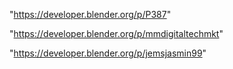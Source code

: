 "https://developer.blender.org/p/P387"

"https://developer.blender.org/p/mmdigitaltechmkt"

"https://developer.blender.org/p/jemsjasmin99"

